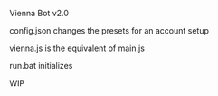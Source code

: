 Vienna Bot v2.0

config.json changes the presets for an account setup

vienna.js is the equivalent of main.js

run.bat initializes

WIP
